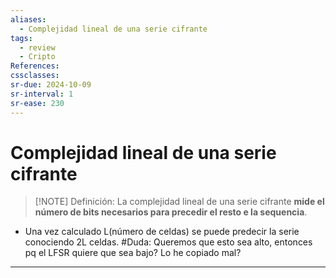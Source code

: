 ```yaml
---
aliases:
  - Complejidad lineal de una serie cifrante
tags:
  - review
  - Cripto
References: 
cssclasses:
sr-due: 2024-10-09
sr-interval: 1
sr-ease: 230
---
```

# Complejidad lineal de una serie cifrante
> [!NOTE] Definición: 
> La complejidad lineal de una serie cifrante **mide el número de bits necesarios para precedir el resto e la sequencia**.
> 

+ Una vez calculado L(número de celdas) se puede predecir la serie conociendo 2L celdas.
#Duda: Queremos que esto sea alto, entonces pq el LFSR quiere que sea bajo? Lo he copiado mal?
***

